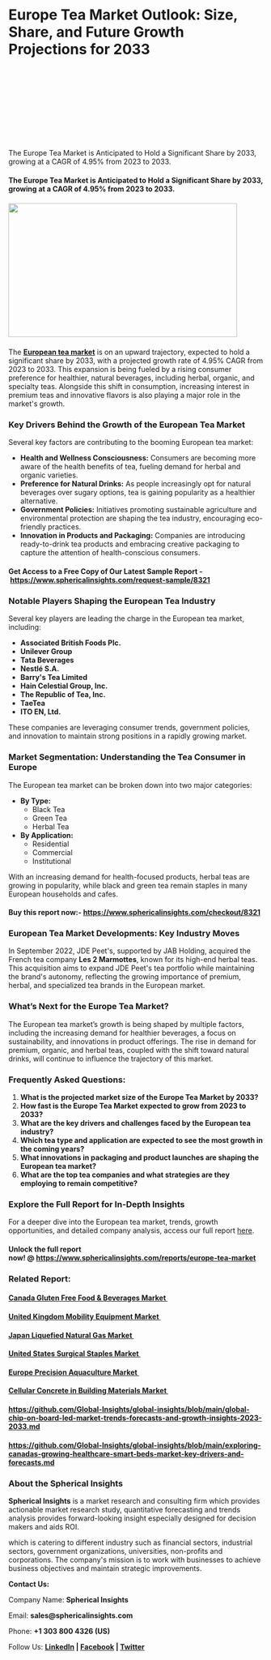 <div class="wow_read_blog_hdr_img">
<div class="wow_read_blog_hdr_img_innr">
<h1>Europe Tea Market Outlook: Size, Share, and Future Growth Projections for 2033</h1>
<div class="read-blog-info-user">
<div class="postMeta--author-avatar">
<h1>&nbsp;</h1>
<h1>&nbsp;</h1>
</div>
</div>
</div>
<div class="wow_main_float_head_img"><img src="https://www.vevioz.com/upload/photos/2025/03/fTLSxXn7Y9x7Ugio6Uy6_04_b3e3993a9b26988d24a4754aeb270c05_image.jpg" alt="" /></div>
</div>
<div class="read-blog-container">
<div class="read-blog-desc">
<p class="mb-0">The Europe Tea Market is Anticipated to Hold a Significant Share by 2033, growing at a CAGR of 4.95% from 2023 to 2033.</p>
</div>
<div class="read-content">
<h4><strong>The Europe Tea Market is Anticipated to Hold a Significant Share by 2033, growing at a CAGR of 4.95% from 2023 to 2033.</strong></h4>
<h4><img src="https://vipon.s3.amazonaws.com/img/582045c376097b594fbad7d59b3e2b942af503fec6ebca.png" alt="" width="452" height="264" /><strong><br /></strong></h4>
<p data-start="171" data-end="623">The&nbsp;<a href="https://www.sphericalinsights.com/reports/europe-tea-market" target="_blank" rel="noopener"><strong>European tea market</strong></a>&nbsp;is on an upward trajectory, expected to hold a significant share by 2033, with a projected growth rate of 4.95% CAGR from 2023 to 2033. This expansion is being fueled by a rising consumer preference for healthier, natural beverages, including herbal, organic, and specialty teas. Alongside this shift in consumption, increasing interest in premium teas and innovative flavors is also playing a major role in the market's growth.</p>
<h3 data-start="625" data-end="689"><strong data-start="629" data-end="689">Key Drivers Behind the Growth of the European Tea Market</strong></h3>
<p data-start="690" data-end="762">Several key factors are contributing to the booming European tea market:</p>
<ul data-start="764" data-end="1434">
<li data-start="764" data-end="918"><strong data-start="766" data-end="804">Health and Wellness Consciousness:</strong>&nbsp;Consumers are becoming more aware of the health benefits of tea, fueling demand for herbal and organic varieties.</li>
<li data-start="919" data-end="1079"><strong data-start="921" data-end="955">Preference for Natural Drinks:</strong>&nbsp;As people increasingly opt for natural beverages over sugary options, tea is gaining popularity as a healthier alternative.</li>
<li data-start="1080" data-end="1247"><strong data-start="1082" data-end="1106">Government Policies:</strong>&nbsp;Initiatives promoting sustainable agriculture and environmental protection are shaping the tea industry, encouraging eco-friendly practices.</li>
<li data-start="1248" data-end="1434"><strong data-start="1250" data-end="1291">Innovation in Products and Packaging:</strong>&nbsp;Companies are introducing ready-to-drink tea products and embracing creative packaging to capture the attention of health-conscious consumers.</li>
</ul>
<h4><strong>Get Access to a Free Copy of Our Latest Sample Report -&nbsp;<a href="https://www.sphericalinsights.com/request-sample/8321" rel="nofollow">https://www.sphericalinsights.com/request-sample/8321</a></strong></h4>
<h3 data-start="1436" data-end="1493"><strong data-start="1440" data-end="1493">Notable Players Shaping the European Tea Industry</strong></h3>
<p data-start="1494" data-end="1575">Several key players are leading the charge in the European tea market, including:</p>
<ul data-start="1577" data-end="1795">
<li data-start="1577" data-end="1612"><strong data-start="1579" data-end="1612">Associated British Foods Plc.</strong></li>
<li data-start="1613" data-end="1633"><strong data-start="1615" data-end="1633">Unilever Group</strong></li>
<li data-start="1634" data-end="1654"><strong data-start="1636" data-end="1654">Tata Beverages</strong></li>
<li data-start="1655" data-end="1672"><strong data-start="1657" data-end="1672">Nestl&eacute; S.A.</strong></li>
<li data-start="1673" data-end="1698"><strong data-start="1675" data-end="1698">Barry's Tea Limited</strong></li>
<li data-start="1699" data-end="1731"><strong data-start="1701" data-end="1731">Hain Celestial Group, Inc.</strong></li>
<li data-start="1732" data-end="1763"><strong data-start="1734" data-end="1763">The Republic of Tea, Inc.</strong></li>
<li data-start="1764" data-end="1776"><strong data-start="1766" data-end="1776">TaeTea</strong></li>
<li data-start="1777" data-end="1795"><strong data-start="1779" data-end="1795">ITO EN, Ltd.</strong></li>
</ul>
<p data-start="1797" data-end="1938">These companies are leveraging consumer trends, government policies, and innovation to maintain strong positions in a rapidly growing market.</p>
<h3 data-start="1940" data-end="2009"><strong data-start="1944" data-end="2009">Market Segmentation: Understanding the Tea Consumer in Europe</strong></h3>
<p data-start="2010" data-end="2079">The European tea market can be broken down into two major categories:</p>
<ul data-start="2081" data-end="2212">
<li data-start="2081" data-end="2141"><strong data-start="2083" data-end="2095">By Type:</strong>
<ul data-start="2098" data-end="2141">
<li data-start="2098" data-end="2109">Black Tea</li>
<li data-start="2112" data-end="2123">Green Tea</li>
<li data-start="2126" data-end="2138">Herbal Tea</li>
</ul>
</li>
<li data-start="2142" data-end="2212"><strong data-start="2144" data-end="2163">By Application:</strong>
<ul data-start="2166" data-end="2212">
<li data-start="2166" data-end="2179">Residential</li>
<li data-start="2182" data-end="2194">Commercial</li>
<li data-start="2197" data-end="2212">Institutional</li>
</ul>
</li>
</ul>
<p data-start="2214" data-end="2387">With an increasing demand for health-focused products, herbal teas are growing in popularity, while black and green tea remain staples in many European households and cafes.</p>
<h4>Buy this report now:-&nbsp;<a href="https://www.sphericalinsights.com/checkout/8321" rel="nofollow">https://www.sphericalinsights.com/checkout/8321</a></h4>
<h3 data-start="2389" data-end="2449"><strong data-start="2393" data-end="2449">European Tea Market Developments: Key Industry Moves</strong></h3>
<p data-start="2450" data-end="2797">In September 2022, JDE Peet's, supported by JAB Holding, acquired the French tea company&nbsp;<strong data-start="2539" data-end="2558">Les 2 Marmottes</strong>, known for its high-end herbal teas. This acquisition aims to expand JDE Peet's tea portfolio while maintaining the brand's autonomy, reflecting the growing importance of premium, herbal, and specialized tea brands in the European market.</p>
<h3 data-start="2799" data-end="2845"><strong data-start="2803" data-end="2845">What&rsquo;s Next for the Europe Tea Market?</strong></h3>
<p data-start="2846" data-end="3199">The European tea market&rsquo;s growth is being shaped by multiple factors, including the increasing demand for healthier beverages, a focus on sustainability, and innovations in product offerings. The rise in demand for premium, organic, and herbal teas, coupled with the shift toward natural drinks, will continue to influence the trajectory of this market.</p>
<h3 data-start="3201" data-end="3236"><strong data-start="3205" data-end="3236">Frequently Asked Questions:</strong></h3>
<ol data-start="3238" data-end="3762">
<li data-start="3238" data-end="3312"><strong data-start="3241" data-end="3312">What is the projected market size of the Europe Tea Market by 2033?</strong></li>
<li data-start="3313" data-end="3389"><strong data-start="3316" data-end="3389">How fast is the Europe Tea Market expected to grow from 2023 to 2033?</strong></li>
<li data-start="3390" data-end="3472"><strong data-start="3393" data-end="3472">What are the key drivers and challenges faced by the European tea industry?</strong></li>
<li data-start="3473" data-end="3567"><strong data-start="3476" data-end="3567">Which tea type and application are expected to see the most growth in the coming years?</strong></li>
<li data-start="3568" data-end="3662"><strong data-start="3571" data-end="3662">What innovations in packaging and product launches are shaping the European tea market?</strong></li>
<li data-start="3663" data-end="3762"><strong data-start="3666" data-end="3762">What are the top tea companies and what strategies are they employing to remain competitive?</strong></li>
</ol>
<h3 data-start="3764" data-end="3817"><strong data-start="3768" data-end="3817">Explore the Full Report for In-Depth Insights</strong></h3>
<p data-start="3818" data-end="4018">For a deeper dive into the European tea market, trends, growth opportunities, and detailed company analysis, access our full report&nbsp;<a href="https://www.sphericalinsights.com/reports/europe-tea-market" target="_new" rel="noopener" data-start="3950" data-end="4017">here</a>.</p>
<h4>Unlock the full report now!&nbsp;@&nbsp;<a href="https://www.sphericalinsights.com/reports/europe-tea-market" rel="nofollow">https://www.sphericalinsights.com/reports/europe-tea-market</a></h4>
<h3><strong>Related Report:</strong></h3>
<h4 class="news-post-title"><a href="https://www.sphericalinsights.com/de/reports/canada-gluten-free-food-beverages-market" target="_blank" rel="noopener">Canada Gluten Free Food &amp; Beverages Market&nbsp;</a></h4>
<h4 class="news-post-title"><a href="https://www.sphericalinsights.com/de/reports/united-kingdom-mobility-devices-market" target="_blank" rel="noopener">United Kingdom Mobility Equipment Market&nbsp;</a></h4>
<h4 class="news-post-title"><a href="https://www.sphericalinsights.com/de/reports/japan-liquefied-natural-gas-market" target="_blank" rel="noopener">Japan Liquefied Natural Gas Market&nbsp;</a></h4>
<h4 class="news-post-title"><a href="https://www.sphericalinsights.com/fr/reports/united-states-surgical-staplers-market" target="_blank" rel="noopener">United States Surgical Staples Market&nbsp;</a></h4>
<h4 class="news-post-title"><a href="https://www.sphericalinsights.com/fr/reports/europe-precision-aquaculture-market" target="_blank" rel="noopener">Europe Precision Aquaculture Market&nbsp;</a></h4>
<h4 class="news-post-title"><a href="https://www.sphericalinsights.com/fr/reports/cellular-concrete-in-building-materials-market" target="_blank" rel="noopener">Cellular Concrete in Building Materials Market&nbsp;</a></h4>
<h4><a href="https://github.com/Global-Insights/global-insights/blob/main/global-chip-on-board-led-market-trends-forecasts-and-growth-insights-2023-2033.md" target="_blank" rel="noopener">https://github.com/Global-Insights/global-insights/blob/main/global-chip-on-board-led-market-trends-forecasts-and-growth-insights-2023-2033.md</a></h4>
<h4><a href="https://github.com/Global-Insights/global-insights/blob/main/exploring-canadas-growing-healthcare-smart-beds-market-key-drivers-and-forecasts.md" target="_blank" rel="noopener">https://github.com/Global-Insights/global-insights/blob/main/exploring-canadas-growing-healthcare-smart-beds-market-key-drivers-and-forecasts.md</a></h4>
<h3><strong>About the Spherical Insights</strong></h3>
<p><strong>Spherical Insights</strong>&nbsp;is a market research and consulting firm which provides actionable market research study, quantitative forecasting and trends analysis provides forward-looking insight especially designed for decision makers and aids ROI.</p>
<p>which is catering to different industry such as financial sectors, industrial sectors, government organizations, universities, non-profits and corporations. The company's mission is to work with businesses to achieve business objectives and maintain strategic improvements.</p>
<p><strong>Contact Us:</strong></p>
<p>Company Name:&nbsp;<strong>Spherical Insights</strong></p>
<p>Email:&nbsp;<strong>sales@sphericalinsights.com</strong></p>
<p>Phone:&nbsp;<strong>+1 303 800 4326 (US)</strong></p>
<p>Follow Us:&nbsp;<strong><a href="https://www.linkedin.com/company/spherical-insight/" rel="nofollow"><u>LinkedIn</u></a>&nbsp;|&nbsp;<a href="https://www.facebook.com/sphericalinsights22" rel="nofollow"><u>Facebook</u></a>&nbsp;|&nbsp;<a href="https://twitter.com/SInsights_US" rel="nofollow"><u>Twitter</u></a></strong></p>
</div>
</div>
